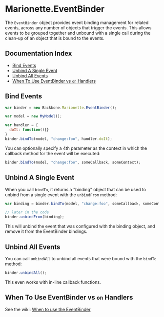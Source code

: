 # Marionette.EventBinder

The `EventBinder` object provides event binding management for related
events, across any number of objects that trigger the events. This allows
events to be grouped together and unbound with a single call during the 
clean-up of an object that is bound to the events.

## Documentation Index

* [Bind Events](#bind-events)
* [Unbind A Single Event](#unbind-a-single-event)
* [Unbind All Events](#unbind-all-events)
* [When To Use EventBinder vs `on` Handlers](#when-to-use-eventbinder-vs-on-handlers)

## Bind Events

```js
var binder = new Backbone.Marionette.EventBinder();

var model = new MyModel();

var handler = {
  doIt: function(){}
}
binder.bindTo(model, "change:foo", handler.doIt);
```

You can optionally specify a 4th parameter as the context in which the callback
method for the event will be executed:

```js
binder.bindTo(model, "change:foo", someCallback, someContext);
```

## Unbind A Single Event

When you call `bindTo`, it returns a "binding" object that can be
used to unbind from a single event with the `unbindFrom` method:

```js
var binding = binder.bindTo(model, "change:foo", someCallback, someContext);

// later in the code
binder.unbindFrom(binding);
```

This will unbind the event that was configured with the binding
object, and remove it from the EventBinder bindings.

## Unbind All Events

You can call `unbindAll` to unbind all events that were bound with the
`bindTo` method:

```js
binder.unbindAll();
```

This even works with in-line callback functions.

## When To Use EventBinder vs `on` Handlers

See the wiki: [When to use the EventBinder](https://github.com/marionettejs/backbone.marionette/wiki/When-to-use-the-EventBinder)
